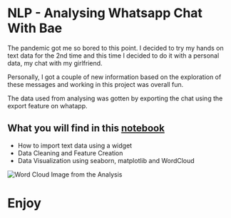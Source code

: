 # NLP - Analysing Whatsapp Chat With Bae

The pandemic got me so bored to this point. I decided to try my hands on text data for the 2nd time and this time I decided to do it with a personal data, my chat with my girlfriend.

Personally, I got a couple of new information based on the exploration of these messages and working in this project was overall fun.

The data used from analysing was gotten by exporting the chat using the export feature on whatapp.

## What you will find in this [notebook](https://github.com/francisatoyebi/NLP---Whatsapp-Chat/blob/master/WhatsApp%20Chat%20Analysis%20WordCloud.ipynb)
- How to import text data using a widget
- Data Cleaning and Feature Creation
- Data Visualization using seaborn, matplotlib and WordCloud

![Word Cloud Image from the Analysis](https://francisatoyebi.github.io/francisatoyebi.github.io/Images/final_image.png)

# Enjoy
